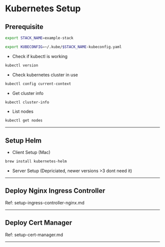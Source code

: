 # Kubernetes Setup


## Prerequisite

```bash
export STACK_NAME=example-stack

export KUBECONFIG=~/.kube/$STACK_NAME-kubeconfig.yaml
```

- Check if kubectl is working

```bash
kubectl version
```

- Check kubernetes cluster in use

```bash
kubectl config current-context
```

- Get cluster info

```bash
kubectl cluster-info
```

- List nodes

```bash
kubectl get nodes
```


-------------


## Setup Helm

- Client Setup (Mac)

```bash
brew install kubernetes-helm
```

- Server Setup (Depriciated, newer versions >3 dont need it)


-------------


## Deploy Nginx Ingress Controller

Ref: setup-ingress-controller-nginx.md


-------------


## Deploy Cert Manager

Ref: setup-cert-manager.md


-------------

